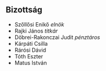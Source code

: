 <h2>Bizottság</h2>
<ul>
  <li>Szőllősi Enikő <em>elnök</em></li>
  <li>Rajki János <em>titkár</em></li>
  <li>Döbrei-Rakonczai Judit <em>pénztáros</em></li>
  <li>Kárpáti Csilla</li>
  <li>Rárósi Dávid</li>
  <li>Tóth Eszter</li>
  <li>Matus István</li>
</ul>
